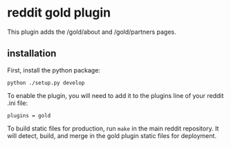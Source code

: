 # reddit gold plugin

This plugin adds the /gold/about and /gold/partners pages.

## installation

First, install the python package:

    python ./setup.py develop

To enable the plugin, you will need to add it to the plugins line of your
reddit .ini file:

    plugins = gold

To build static files for production, run `make` in the main reddit repository.
It will detect, build, and merge in the gold plugin static files for
deployment.
